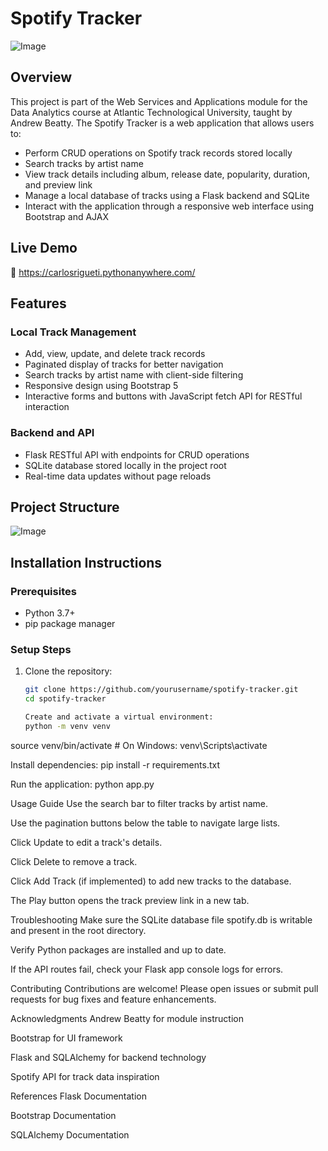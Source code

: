 # Spotify Tracker

![Image](https://github.com/user-attachments/assets/a558894e-971a-4112-818f-897f5d3cbb20)

## Overview
This project is part of the Web Services and Applications module for the Data Analytics course at Atlantic Technological University, taught by Andrew Beatty. The Spotify Tracker is a web application that allows users to:

- Perform CRUD operations on Spotify track records stored locally
- Search tracks by artist name
- View track details including album, release date, popularity, duration, and preview link
- Manage a local database of tracks using a Flask backend and SQLite
- Interact with the application through a responsive web interface using Bootstrap and AJAX

## Live Demo  
🔗 https://carlosrigueti.pythonanywhere.com/

## Features

### Local Track Management
- Add, view, update, and delete track records
- Paginated display of tracks for better navigation
- Search tracks by artist name with client-side filtering
- Responsive design using Bootstrap 5
- Interactive forms and buttons with JavaScript fetch API for RESTful interaction

### Backend and API
- Flask RESTful API with endpoints for CRUD operations
- SQLite database stored locally in the project root
- Real-time data updates without page reloads

## Project Structure

![Image](https://github.com/user-attachments/assets/0f272613-2700-42de-a006-86a1ebcaeb95)

## Installation Instructions

### Prerequisites
- Python 3.7+
- pip package manager

### Setup Steps
1. Clone the repository:
   ```bash
   git clone https://github.com/yourusername/spotify-tracker.git
   cd spotify-tracker

   Create and activate a virtual environment:
   python -m venv venv
source venv/bin/activate     # On Windows: venv\Scripts\activate

Install dependencies:
pip install -r requirements.txt

Run the application:
python app.py

Usage Guide
Use the search bar to filter tracks by artist name.

Use the pagination buttons below the table to navigate large lists.

Click Update to edit a track's details.

Click Delete to remove a track.

Click Add Track (if implemented) to add new tracks to the database.

The Play button opens the track preview link in a new tab.

Troubleshooting
Make sure the SQLite database file spotify.db is writable and present in the root directory.

Verify Python packages are installed and up to date.

If the API routes fail, check your Flask app console logs for errors.

Contributing
Contributions are welcome! Please open issues or submit pull requests for bug fixes and feature enhancements.

Acknowledgments
Andrew Beatty for module instruction

Bootstrap for UI framework

Flask and SQLAlchemy for backend technology

Spotify API for track data inspiration

References
Flask Documentation

Bootstrap Documentation

SQLAlchemy Documentation